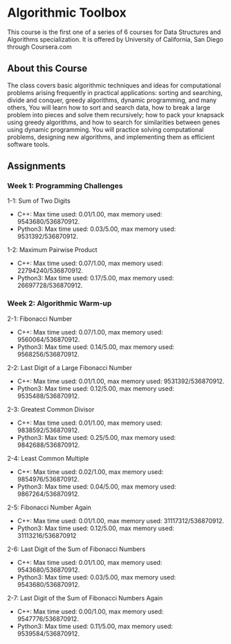 # Algorithmic Toolbox
 This course is the first one of a series of 6 courses for Data Structures and Algorithms specialization. It is offered by University of California, San Diego through Coursera.com
 
## About this Course
 The class covers basic algorithmic techniques and ideas for computational problems arising frequently in practical applications: sorting and searching, divide and conquer, greedy algorithms, dynamic programming, and many others, You will learn how to sort and search data, how to break a large problem into pieces and solve them recursively; how to pack your knapsack using greedy algorithms, and how to search for similarities between genes using dynamic programming. You will practice solving computational problems, designing new algorithms, and implementing them as efficient software tools.
 
## Assignments

### Week 1: Programming Challenges
 
1-1: Sum of Two Digits
  
  * C++: Max time used: 0.01/1.00, max memory used: 9543680/536870912.
  * Python3: Max time used: 0.03/5.00, max memory used: 9531392/536870912.
  
1-2: Maximum Pairwise Product
  
  * C++: Max time used: 0.07/1.00, max memory used: 22794240/536870912.
  * Python3: Max time used: 0.17/5.00, max memory used: 26697728/536870912.
  
  ### Week 2: Algorithmic Warm-up
  
2-1: Fibonacci Number
 
  * C++: Max time used: 0.07/1.00, max memory used: 9560064/536870912.
  * Python3: Max time used: 0.14/5.00, max memory used: 9568256/536870912.
  
2-2: Last Digit of a Large Fibonacci Number
 
  * C++: Max time used: 0.01/1.00, max memory used: 9531392/536870912.
  * Python3: Max time used: 0.12/5.00, max memory used: 9535488/536870912.
  
2-3: Greatest Common Divisor
 
  * C++: Max time used: 0.01/1.00, max memory used: 9838592/536870912.
  * Python3: Max time used: 0.25/5.00, max memory used: 9842688/536870912.
  
2-4: Least Common Multiple
 
  * C++: Max time used: 0.02/1.00, max memory used: 9854976/536870912.
  * Python3: Max time used: 0.04/5.00, max memory used: 9867264/536870912.
  
2-5: Fibonacci Number Again
 
  * C++: Max time used: 0.01/1.00, max memory used: 31117312/536870912.
  * Python3: Max time used: 0.12/5.00, max memory used: 31113216/536870912
  
2-6: Last Digit of the Sum of Fibonacci Numbers
 
  * C++: Max time used: 0.01/1.00, max memory used: 9543680/536870912.
  * Python3: Max time used: 0.03/5.00, max memory used: 9543680/536870912.
  
2-7: Last Digit of the Sum of Fibonacci Numbers Again
 
  * C++: Max time used: 0.00/1.00, max memory used: 9547776/536870912.
  * Python3: Max time used: 0.11/5.00, max memory used: 9539584/536870912.
 
